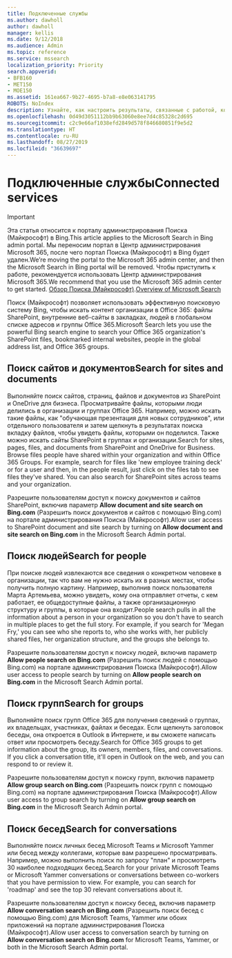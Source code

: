 ```yaml
---
title: Подключенные службы
ms.author: dawholl
author: dawholl
manager: kellis
ms.date: 9/12/2018
ms.audience: Admin
ms.topic: reference
ms.service: mssearch
localization_priority: Priority
search.appverid:
- BFB160
- MET150
- MOE150
ms.assetid: 161ea667-9b27-4695-b7a8-e8e063141795
ROBOTS: NoIndex
description: Узнайте, как настроить результаты, связанные с работой, которые отображаются при использовании Поиска (Майкрософт).
ms.openlocfilehash: 0d49d3051112bb9b63060e8ee7d4c85328c2d695
ms.sourcegitcommit: c2c9e66af1038efd2849d578f846680851f9e5d2
ms.translationtype: HT
ms.contentlocale: ru-RU
ms.lasthandoff: 08/27/2019
ms.locfileid: "36639697"
---
```

# <a name="connected-services"></a><span data-ttu-id="f4c25-103">Подключенные службы</span><span class="sxs-lookup"><span data-stu-id="f4c25-103">Connected services</span></span>

> [!IMPORTANT]
> <span data-ttu-id="f4c25-104">Эта статья относится к порталу администрирования Поиска (Майкрософт) в Bing.</span><span class="sxs-lookup"><span data-stu-id="f4c25-104">This article applies to the Microsoft Search in Bing admin portal.</span></span> <span data-ttu-id="f4c25-105">Мы переносим портал в Центр администрирования Microsoft 365, после чего портал Поиска (Майкрософт) в Bing будет удален.</span><span class="sxs-lookup"><span data-stu-id="f4c25-105">We’re moving the portal to the Microsoft 365 admin center, and then the Microsoft Search in Bing portal will be removed.</span></span> <span data-ttu-id="f4c25-106">Чтобы приступить к работе, рекомендуется использовать Центр администрирования Microsoft 365.</span><span class="sxs-lookup"><span data-stu-id="f4c25-106">We recommend that you use the Microsoft 365 admin center to get started.</span></span> <span data-ttu-id="f4c25-107">[Обзор Поиска (Майкрософт)](overview-microsoft-search.md).</span><span class="sxs-lookup"><span data-stu-id="f4c25-107">[Overview of Microsoft Search](overview-microsoft-search.md)</span></span>
     
     
<span data-ttu-id="f4c25-108">Поиск (Майкрософт) позволяет использовать эффективную поисковую систему Bing, чтобы искать контент организации в Office 365: файлы SharePoint, внутренние веб-сайты в закладках, людей в глобальном списке адресов и группы Office 365.</span><span class="sxs-lookup"><span data-stu-id="f4c25-108">Microsoft Search lets you use the powerful Bing search engine to search your Office 365 organization's SharePoint files, bookmarked internal websites, people in the global address list, and Office 365 groups.</span></span>
  
## <a name="search-for-sites-and-documents"></a><span data-ttu-id="f4c25-109">Поиск сайтов и документов</span><span class="sxs-lookup"><span data-stu-id="f4c25-109">Search for sites and documents</span></span>

<span data-ttu-id="f4c25-p102">Выполняйте поиск сайтов, страниц, файлов и документов из SharePoint и OneDrive для бизнеса. Просматривайте файлы, которыми люди делились в организации и группах Office 365. Например, можно искать такие файлы, как "обучающая презентация для новых сотрудников", или отдельного пользователя и затем щелкнуть в результатах поиска вкладку файлов, чтобы увидеть файлы, которыми он поделился. Также можно искать сайты SharePoint в группах и организации.</span><span class="sxs-lookup"><span data-stu-id="f4c25-p102">Search for sites, pages, files, and documents from SharePoint and OneDrive for Business. Browse files people have shared within your organization and within Office 365 Groups. For example, search for files like 'new employee training deck' or for a user and then, in the people result, just click on the files tab to see files they've shared. You can also search for SharePoint sites across teams and your organization.</span></span>
  
<span data-ttu-id="f4c25-114">Разрешите пользователям доступ к поиску документов и сайтов SharePoint, включив параметр **Allow document and site search on Bing.com** (Разрешить поиск документов и сайтов с помощью Bing.com) на портале администрирования Поиска (Майкрософт).</span><span class="sxs-lookup"><span data-stu-id="f4c25-114">Allow user access to SharePoint document and site search by turning on **Allow document and site search on Bing.com** in the Microsoft Search Admin portal.</span></span> 
  
## <a name="search-for-people"></a><span data-ttu-id="f4c25-115">Поиск людей</span><span class="sxs-lookup"><span data-stu-id="f4c25-115">Search for people</span></span>

<span data-ttu-id="f4c25-p103">При поиске людей извлекаются все сведения о конкретном человеке в организации, так что вам не нужно искать их в разных местах, чтобы получить полную картину. Например, выполнив поиск пользователя Марта Артемьева, можно увидеть, кому она отправляет отчеты, с кем работает, ее общедоступные файлы, а также организационную структуру и группы, в которые она входит.</span><span class="sxs-lookup"><span data-stu-id="f4c25-p103">People search pulls in all the information about a person in your organization so you don't have to search in multiple places to get the full story. For example, if you search for 'Megan Fry,' you can see who she reports to, who she works with, her publicly shared files, her organization structure, and the groups she belongs to.</span></span>
  
<span data-ttu-id="f4c25-118">Разрешите пользователям доступ к поиску людей, включив параметр **Allow people search on Bing.com** (Разрешить поиск людей с помощью Bing.com) на портале администрирования Поиска (Майкрософт).</span><span class="sxs-lookup"><span data-stu-id="f4c25-118">Allow user access to people search by turning on **Allow people search on Bing.com** in the Microsoft Search Admin portal.</span></span> 
  
## <a name="search-for-groups"></a><span data-ttu-id="f4c25-119">Поиск групп</span><span class="sxs-lookup"><span data-stu-id="f4c25-119">Search for groups</span></span>

<span data-ttu-id="f4c25-p104">Выполняйте поиск групп Office 365 для получения сведений о группах, их владельцах, участниках, файлах и беседах. Если щелкнуть заголовок беседы, она откроется в Outlook в Интернете, и вы сможете написать ответ или просмотреть беседу.</span><span class="sxs-lookup"><span data-stu-id="f4c25-p104">Search for Office 365 groups to get information about the group, its owners, members, files, and conversations. If you click a conversation title, it'll open in Outlook on the web, and you can respond to or review it.</span></span>
  
<span data-ttu-id="f4c25-122">Разрешите пользователям доступ к поиску групп, включив параметр **Allow group search on Bing.com** (Разрешить поиск групп с помощью Bing.com) на портале администрирования Поиска (Майкрософт).</span><span class="sxs-lookup"><span data-stu-id="f4c25-122">Allow user access to group search by turning on **Allow group search on Bing.com** in the Microsoft Search Admin portal.</span></span> 
  
## <a name="search-for-conversations"></a><span data-ttu-id="f4c25-123">Поиск бесед</span><span class="sxs-lookup"><span data-stu-id="f4c25-123">Search for conversations</span></span>

<span data-ttu-id="f4c25-p105">Выполняйте поиск личных бесед Microsoft Teams и Microsoft Yammer или бесед между коллегами, которые вам разрешено просматривать. Например, можно выполнить поиск по запросу "план" и просмотреть 30 наиболее подходящих бесед.</span><span class="sxs-lookup"><span data-stu-id="f4c25-p105">Search for your private Microsoft Teams or Microsoft Yammer conversations or conversations between co-workers that you have permission to view. For example, you can search for 'roadmap' and see the top 30 relevant conversations about it.</span></span>
  
<span data-ttu-id="f4c25-126">Разрешите пользователям доступ к поиску бесед, включив параметр **Allow conversation search on Bing.com** (Разрешить поиск бесед с помощью Bing.com) для Microsoft Teams, Yammer или обоих приложений на портале администрирования Поиска (Майкрософт).</span><span class="sxs-lookup"><span data-stu-id="f4c25-126">Allow user access to conversation search by turning on **Allow conversation search on Bing.com** for Microsoft Teams, Yammer, or both in the Microsoft Search Admin portal.</span></span> 

  

